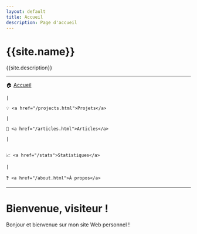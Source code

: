 ```yaml
---
layout: default
title: Accueil
description: Page d'accueil
---
```

# {{site.name}}

{{site.description}}

<hr>

<nav>
    🏠 <a href="/">Accueil</a>

    |

    💡 <a href="/projects.html">Projets</a>

    |

    📃 <a href="/articles.html">Articles</a>

    |


    📈 <a href="/stats">Statistiques</a>

    |

    ❓ <a href="/about.html">À propos</a>
</nav>

<hr>

# Bienvenue, visiteur !

Bonjour et bienvenue sur mon site Web personnel !